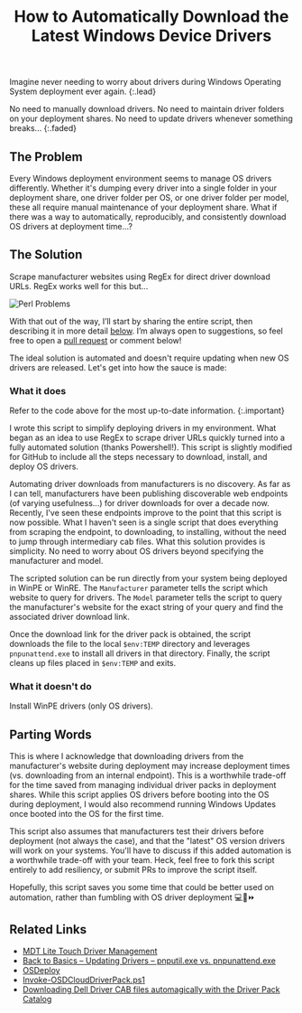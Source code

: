 ﻿---
layout: post
title: How to Automatically Download the Latest Windows Device Drivers
image: /assets/img/blog/gettingready.jpg
description: >
  Automatically download the latest device drivers during Windows OS deployment (Dell, Lenovo, HP, etc.).
tags: [powershell, windows, SCCM, automation, opensource]
---

Imagine never needing to worry about drivers during Windows Operating System
deployment ever again.
{:.lead}

No need to manually download drivers. No need to
maintain driver folders on your deployment shares. No need to update drivers
whenever something breaks...
{:.faded}

## The Problem

Every Windows deployment environment seems to manage OS drivers differently.
Whether it's dumping every driver into a single folder in your deployment share,
one driver folder per OS, or one driver folder per model, these all require
manual maintenance of your deployment share. What if there was a way to
automatically, reproducibly, and consistently download OS drivers at
deployment time...?

## The Solution

Scrape manufacturer websites using RegEx for direct driver download URLs. RegEx
works well for this but...

<img src="https://imgs.xkcd.com/comics/perl_problems.png" title="" alt="Perl Problems" srcset="https://imgs.xkcd.com/comics/perl_problems_2x.png 2x" style="image-orientation: none;">

With that out of the way, I’ll start by sharing the entire script,
then describing it in more detail [below](#what-it-does). I’m always open to
suggestions, so feel free to open a
[pull request](https://github.com/TsekNet/PowerShell/pulls) or comment below!

<style>
.ps1 {height: 500px; overflow: scroll;}
</style>
<script src="https://emgithub.com/embed-v2.js?target=https%3A%2F%2Fgithub.com%2FTsekNet%2FPowerShell%2Fblob%2Fmaster%2FInstall-ModelDrivers%2Finstall_model_drivers.ps1&style=obsidian&showBorder=on&showFileMeta=on"></script>

The ideal solution is automated and doesn't require updating when new OS drivers
are released. Let's get into how the sauce is made:

### What it does

Refer to the code above for the most up-to-date information.
{:.important}

I wrote this script to simplify deploying drivers in my environment. What
began as an idea to use RegEx to scrape driver URLs quickly turned into a fully
automated solution (thanks Powershell!). This script is slightly modified for
GitHub to include all the steps necessary to download, install, and deploy OS
drivers.

Automating driver downloads from manufacturers is no discovery. As far as I
can tell, manufacturers have been publishing discoverable web endpoints (of
varying usefulness...) for driver downloads for over a decade now. Recently,
I've seen these endpoints improve to the point that this script is now possible.
What I haven't seen is a single script that does everything from scraping the
endpoint, to downloading, to installing, without the need to jump through
intermediary cab files. What this solution provides is simplicity. No need to
worry about OS drivers beyond specifying the manufacturer and model.

The scripted solution can be run directly from your system being deployed in
WinPE or WinRE. The `Manufacturer` parameter tells the script which website to
query for drivers. The `Model` parameter tells the script to query the
manufacturer's website for the exact string of your query and find the
associated driver download link.

Once the download link for the driver pack is obtained, the script downloads the
file to the local `$env:TEMP` directory and leverages `pnpunattend.exe` to
install all drivers in that directory. Finally, the script cleans up files
placed in `$env:TEMP` and exits.

### What it doesn't do

Install WinPE drivers (only OS drivers).

## Parting Words

This is where I acknowledge that downloading drivers from the manufacturer's
website during deployment may increase deployment times (vs. downloading from
an internal endpoint). This is a worthwhile trade-off for the time saved
from managing individual driver packs in deployment shares. While this script
applies OS drivers before booting into the OS during deployment, I would also
recommend running Windows Updates once booted into the OS for the first time.

This script also assumes that manufacturers test their drivers before
deployment (not always the case), and that the "latest" OS version drivers
will work on your systems. You'll have to discuss if this added automation is a
worthwhile trade-off with your team. Heck, feel free to fork this script
entirely to add resiliency, or submit PRs to improve the script itself.

Hopefully, this script saves you some time that could be better
used on automation, rather than fumbling with OS driver deployment 💻🔂⏩

## Related Links

- [MDT Lite Touch Driver Management](https://www.deploymentresearch.com/mdt-2013-lite-touch-driver-management/)
- [Back to Basics – Updating Drivers – pnputil.exe vs. pnpunattend.exe](https://www.deploymentresearch.com/back-to-basics-pnputil-exe-vs-pnpunattend-exe/)
- [OSDeploy](https://www.osdeploy.com/)
- [Invoke-OSDCloudDriverPack.ps1](https://github.com/OSDeploy/OSD/blob/6321c47b4d33f500d04a807504c3646e65009644/Provisioning/Invoke-OSDCloudDriverPack.ps1)
- [Downloading Dell Driver CAB files automagically with the Driver Pack Catalog](https://deploymentramblings.wordpress.com/2014/04/17/downloading-dell-driver-cab-files-automagically-with-the-driver-pack-catalog/)
